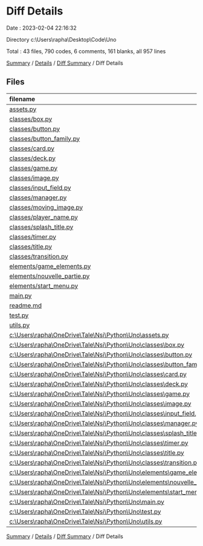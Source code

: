 # Diff Details

Date : 2023-02-04 22:16:32

Directory c:\\Users\\rapha\\Desktop\\Code\\Uno

Total : 43 files,  790 codes, 6 comments, 161 blanks, all 957 lines

[Summary](results.md) / [Details](details.md) / [Diff Summary](diff.md) / Diff Details

## Files
| filename | language | code | comment | blank | total |
| :--- | :--- | ---: | ---: | ---: | ---: |
| [assets.py](/assets.py) | Python | 49 | 1 | 11 | 61 |
| [classes/box.py](/classes/box.py) | Python | 105 | 21 | 40 | 166 |
| [classes/button.py](/classes/button.py) | Python | 199 | 34 | 66 | 299 |
| [classes/button_family.py](/classes/button_family.py) | Python | 34 | 36 | 28 | 98 |
| [classes/card.py](/classes/card.py) | Python | 268 | 17 | 130 | 415 |
| [classes/deck.py](/classes/deck.py) | Python | 272 | 8 | 104 | 384 |
| [classes/game.py](/classes/game.py) | Python | 62 | 0 | 37 | 99 |
| [classes/image.py](/classes/image.py) | Python | 89 | 15 | 29 | 133 |
| [classes/input_field.py](/classes/input_field.py) | Python | 203 | 6 | 80 | 289 |
| [classes/manager.py](/classes/manager.py) | Python | 71 | 18 | 26 | 115 |
| [classes/moving_image.py](/classes/moving_image.py) | Python | 35 | 1 | 9 | 45 |
| [classes/player_name.py](/classes/player_name.py) | Python | 61 | 0 | 19 | 80 |
| [classes/splash_title.py](/classes/splash_title.py) | Python | 129 | 6 | 54 | 189 |
| [classes/timer.py](/classes/timer.py) | Python | 15 | 7 | 12 | 34 |
| [classes/title.py](/classes/title.py) | Python | 84 | 20 | 35 | 139 |
| [classes/transition.py](/classes/transition.py) | Python | 59 | 24 | 35 | 118 |
| [elements/game_elements.py](/elements/game_elements.py) | Python | 560 | 3 | 94 | 657 |
| [elements/nouvelle_partie.py](/elements/nouvelle_partie.py) | Python | 399 | 13 | 52 | 464 |
| [elements/start_menu.py](/elements/start_menu.py) | Python | 159 | 5 | 25 | 189 |
| [main.py](/main.py) | Python | 5 | 3 | 4 | 12 |
| [readme.md](/readme.md) | Markdown | 3 | 0 | 2 | 5 |
| [test.py](/test.py) | Python | 7 | 0 | 1 | 8 |
| [utils.py](/utils.py) | Python | 68 | 12 | 13 | 93 |
| [c:\Users\rapha\OneDrive\Tale\Nsi\Python\Uno\assets.py](/c:%5CUsers%5Crapha%5COneDrive%5CTale%5CNsi%5CPython%5CUno%5Cassets.py) | Python | -41 | -1 | -11 | -53 |
| [c:\Users\rapha\OneDrive\Tale\Nsi\Python\Uno\classes\box.py](/c:%5CUsers%5Crapha%5COneDrive%5CTale%5CNsi%5CPython%5CUno%5Cclasses%5Cbox.py) | Python | -97 | -16 | -36 | -149 |
| [c:\Users\rapha\OneDrive\Tale\Nsi\Python\Uno\classes\button.py](/c:%5CUsers%5Crapha%5COneDrive%5CTale%5CNsi%5CPython%5CUno%5Cclasses%5Cbutton.py) | Python | -195 | -34 | -66 | -295 |
| [c:\Users\rapha\OneDrive\Tale\Nsi\Python\Uno\classes\button_family.py](/c:%5CUsers%5Crapha%5COneDrive%5CTale%5CNsi%5CPython%5CUno%5Cclasses%5Cbutton_family.py) | Python | -34 | -36 | -28 | -98 |
| [c:\Users\rapha\OneDrive\Tale\Nsi\Python\Uno\classes\card.py](/c:%5CUsers%5Crapha%5COneDrive%5CTale%5CNsi%5CPython%5CUno%5Cclasses%5Ccard.py) | Python | -243 | -18 | -110 | -371 |
| [c:\Users\rapha\OneDrive\Tale\Nsi\Python\Uno\classes\deck.py](/c:%5CUsers%5Crapha%5COneDrive%5CTale%5CNsi%5CPython%5CUno%5Cclasses%5Cdeck.py) | Python | -204 | -9 | -82 | -295 |
| [c:\Users\rapha\OneDrive\Tale\Nsi\Python\Uno\classes\game.py](/c:%5CUsers%5Crapha%5COneDrive%5CTale%5CNsi%5CPython%5CUno%5Cclasses%5Cgame.py) | Python | -31 | -2 | -21 | -54 |
| [c:\Users\rapha\OneDrive\Tale\Nsi\Python\Uno\classes\image.py](/c:%5CUsers%5Crapha%5COneDrive%5CTale%5CNsi%5CPython%5CUno%5Cclasses%5Cimage.py) | Python | -85 | -15 | -28 | -128 |
| [c:\Users\rapha\OneDrive\Tale\Nsi\Python\Uno\classes\input_field.py](/c:%5CUsers%5Crapha%5COneDrive%5CTale%5CNsi%5CPython%5CUno%5Cclasses%5Cinput_field.py) | Python | -199 | -6 | -80 | -285 |
| [c:\Users\rapha\OneDrive\Tale\Nsi\Python\Uno\classes\manager.py](/c:%5CUsers%5Crapha%5COneDrive%5CTale%5CNsi%5CPython%5CUno%5Cclasses%5Cmanager.py) | Python | -71 | -18 | -24 | -113 |
| [c:\Users\rapha\OneDrive\Tale\Nsi\Python\Uno\classes\splash_title.py](/c:%5CUsers%5Crapha%5COneDrive%5CTale%5CNsi%5CPython%5CUno%5Cclasses%5Csplash_title.py) | Python | -60 | -3 | -31 | -94 |
| [c:\Users\rapha\OneDrive\Tale\Nsi\Python\Uno\classes\timer.py](/c:%5CUsers%5Crapha%5COneDrive%5CTale%5CNsi%5CPython%5CUno%5Cclasses%5Ctimer.py) | Python | -13 | -7 | -10 | -30 |
| [c:\Users\rapha\OneDrive\Tale\Nsi\Python\Uno\classes\title.py](/c:%5CUsers%5Crapha%5COneDrive%5CTale%5CNsi%5CPython%5CUno%5Cclasses%5Ctitle.py) | Python | -74 | -20 | -31 | -125 |
| [c:\Users\rapha\OneDrive\Tale\Nsi\Python\Uno\classes\transition.py](/c:%5CUsers%5Crapha%5COneDrive%5CTale%5CNsi%5CPython%5CUno%5Cclasses%5Ctransition.py) | Python | -39 | -21 | -30 | -90 |
| [c:\Users\rapha\OneDrive\Tale\Nsi\Python\Uno\elements\game_elements.py](/c:%5CUsers%5Crapha%5COneDrive%5CTale%5CNsi%5CPython%5CUno%5Celements%5Cgame_elements.py) | Python | -90 | -3 | -38 | -131 |
| [c:\Users\rapha\OneDrive\Tale\Nsi\Python\Uno\elements\nouvelle_partie.py](/c:%5CUsers%5Crapha%5COneDrive%5CTale%5CNsi%5CPython%5CUno%5Celements%5Cnouvelle_partie.py) | Python | -441 | -13 | -72 | -526 |
| [c:\Users\rapha\OneDrive\Tale\Nsi\Python\Uno\elements\start_menu.py](/c:%5CUsers%5Crapha%5COneDrive%5CTale%5CNsi%5CPython%5CUno%5Celements%5Cstart_menu.py) | Python | -155 | -5 | -31 | -191 |
| [c:\Users\rapha\OneDrive\Tale\Nsi\Python\Uno\main.py](/c:%5CUsers%5Crapha%5COneDrive%5CTale%5CNsi%5CPython%5CUno%5Cmain.py) | Python | -5 | -3 | -4 | -12 |
| [c:\Users\rapha\OneDrive\Tale\Nsi\Python\Uno\test.py](/c:%5CUsers%5Crapha%5COneDrive%5CTale%5CNsi%5CPython%5CUno%5Ctest.py) | Python | -3 | -1 | -1 | -5 |
| [c:\Users\rapha\OneDrive\Tale\Nsi\Python\Uno\utils.py](/c:%5CUsers%5Crapha%5COneDrive%5CTale%5CNsi%5CPython%5CUno%5Cutils.py) | Python | -66 | -13 | -11 | -90 |

[Summary](results.md) / [Details](details.md) / [Diff Summary](diff.md) / Diff Details